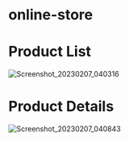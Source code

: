 # online-store
# Product List
![Screenshot_20230207_040316](https://user-images.githubusercontent.com/108176696/217221674-ab99efb6-858d-42ba-9b9e-8a324188ce1d.png)

# Product Details
![Screenshot_20230207_040843](https://user-images.githubusercontent.com/108176696/217222283-b1c22692-05a3-40a7-b4b6-f6441d02b8a4.png)
